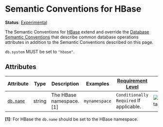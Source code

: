 <!--- Hugo front matter used to generate the website version of this page:
linkTitle: HBase
--->

# Semantic Conventions for HBase

**Status**: [Experimental][DocumentStatus]

The Semantic Conventions for [HBase](https://hbase.apache.org/) extend and override the [Database Semantic Conventions](database-spans.md)
that describe common database operations attributes in addition to the Semantic Conventions
described on this page.

`db.system` MUST be set to `"hbase"`.

## Attributes

<!-- semconv db.hbase(full,tag=tech-specific) -->
| Attribute  | Type | Description  | Examples  | [Requirement Level](https://opentelemetry.io/docs/specs/semconv/general/attribute-requirement-level/) | Stability |
|---|---|---|---|---|---|
| [`db.name`](/docs/attributes-registry/db.md) | string | The HBase namespace. [1] | `mynamespace` | `Conditionally Required` If applicable. | ![Experimental](https://img.shields.io/badge/-experimental-blue) |

**[1]:** For HBase the `db.name` should be set to the HBase namespace.
<!-- endsemconv -->

[DocumentStatus]: https://github.com/open-telemetry/opentelemetry-specification/tree/v1.31.0/specification/document-status.md

